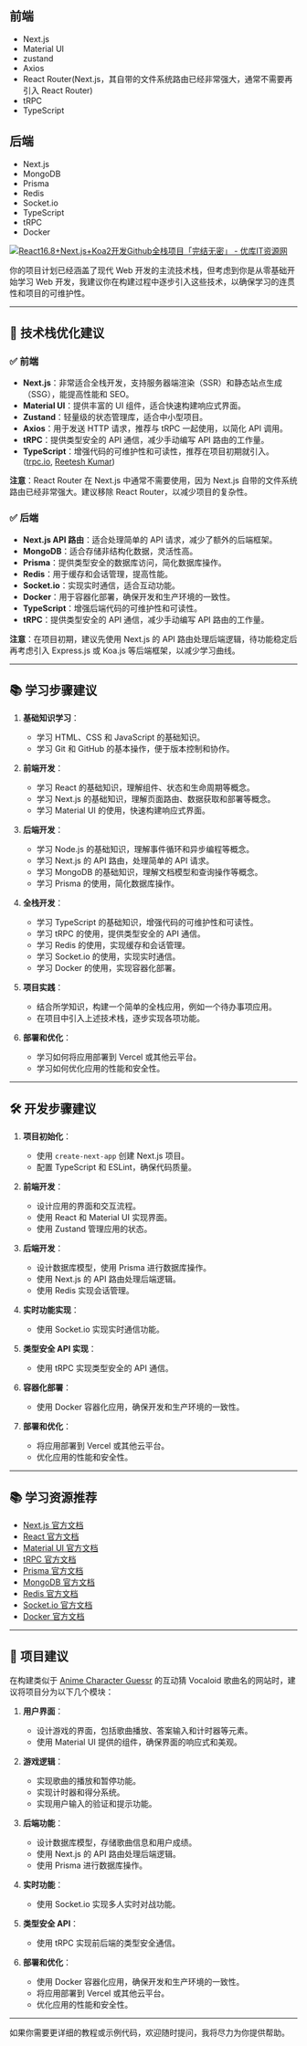 ## 前端
- Next.js
- Material UI
- zustand
- Axios
- React Router(Next.js，其自带的文件系统路由已经非常强大，通常不需要再引入 React Router)
- tRPC
- TypeScript


## 后端
- Next.js
- MongoDB
- Prisma
- Redis
- Socket.io
- TypeScript
- tRPC
- Docker



[![React16.8+Next.js+Koa2开发Github全栈项目「完结无密」 - 优库IT资源网](https://tse4.mm.bing.net/th/id/OIP.pPfeujyBWzVWKc850_LsZAHaEV?cb=iwc1\&pid=Api)](https://www.ukoou.com/resource/984/react16-8-next-js-koa2-kai-fa-github-quan-zhan-xiang-mu-wan-jie-wu-mi)

你的项目计划已经涵盖了现代 Web 开发的主流技术栈，但考虑到你是从零基础开始学习 Web 开发，我建议你在构建过程中逐步引入这些技术，以确保学习的连贯性和项目的可维护性。

---

## 🧰 技术栈优化建议

### ✅ 前端

* **Next.js**：非常适合全栈开发，支持服务器端渲染（SSR）和静态站点生成（SSG），能提高性能和 SEO。
* **Material UI**：提供丰富的 UI 组件，适合快速构建响应式界面。
* **Zustand**：轻量级的状态管理库，适合中小型项目。
* **Axios**：用于发送 HTTP 请求，推荐与 tRPC 一起使用，以简化 API 调用。
* **tRPC**：提供类型安全的 API 通信，减少手动编写 API 路由的工作量。
* **TypeScript**：增强代码的可维护性和可读性，推荐在项目初期就引入。([trpc.io][1], [Reetesh Kumar][2])

**注意**：React Router 在 Next.js 中通常不需要使用，因为 Next.js 自带的文件系统路由已经非常强大。建议移除 React Router，以减少项目的复杂性。

### ✅ 后端

* **Next.js API 路由**：适合处理简单的 API 请求，减少了额外的后端框架。
* **MongoDB**：适合存储非结构化数据，灵活性高。
* **Prisma**：提供类型安全的数据库访问，简化数据库操作。
* **Redis**：用于缓存和会话管理，提高性能。
* **Socket.io**：实现实时通信，适合互动功能。
* **Docker**：用于容器化部署，确保开发和生产环境的一致性。
* **TypeScript**：增强后端代码的可维护性和可读性。
* **tRPC**：提供类型安全的 API 通信，减少手动编写 API 路由的工作量。

**注意**：在项目初期，建议先使用 Next.js 的 API 路由处理后端逻辑，待功能稳定后再考虑引入 Express.js 或 Koa.js 等后端框架，以减少学习曲线。

---

## 📚 学习步骤建议

1. **基础知识学习**：

   * 学习 HTML、CSS 和 JavaScript 的基础知识。
   * 学习 Git 和 GitHub 的基本操作，便于版本控制和协作。

2. **前端开发**：

   * 学习 React 的基础知识，理解组件、状态和生命周期等概念。
   * 学习 Next.js 的基础知识，理解页面路由、数据获取和部署等概念。
   * 学习 Material UI 的使用，快速构建响应式界面。

3. **后端开发**：

   * 学习 Node.js 的基础知识，理解事件循环和异步编程等概念。
   * 学习 Next.js 的 API 路由，处理简单的 API 请求。
   * 学习 MongoDB 的基础知识，理解文档模型和查询操作等概念。
   * 学习 Prisma 的使用，简化数据库操作。

4. **全栈开发**：

   * 学习 TypeScript 的基础知识，增强代码的可维护性和可读性。
   * 学习 tRPC 的使用，提供类型安全的 API 通信。
   * 学习 Redis 的使用，实现缓存和会话管理。
   * 学习 Socket.io 的使用，实现实时通信。
   * 学习 Docker 的使用，实现容器化部署。

5. **项目实践**：

   * 结合所学知识，构建一个简单的全栈应用，例如一个待办事项应用。
   * 在项目中引入上述技术栈，逐步实现各项功能。

6. **部署和优化**：

   * 学习如何将应用部署到 Vercel 或其他云平台。
   * 学习如何优化应用的性能和安全性。

---

## 🛠️ 开发步骤建议

1. **项目初始化**：

   * 使用 `create-next-app` 创建 Next.js 项目。
   * 配置 TypeScript 和 ESLint，确保代码质量。

2. **前端开发**：

   * 设计应用的界面和交互流程。
   * 使用 React 和 Material UI 实现界面。
   * 使用 Zustand 管理应用的状态。

3. **后端开发**：

   * 设计数据库模型，使用 Prisma 进行数据库操作。
   * 使用 Next.js 的 API 路由处理后端逻辑。
   * 使用 Redis 实现会话管理。

4. **实时功能实现**：

   * 使用 Socket.io 实现实时通信功能。

5. **类型安全 API 实现**：

   * 使用 tRPC 实现类型安全的 API 通信。

6. **容器化部署**：

   * 使用 Docker 容器化应用，确保开发和生产环境的一致性。

7. **部署和优化**：

   * 将应用部署到 Vercel 或其他云平台。
   * 优化应用的性能和安全性。

---

## 📚 学习资源推荐

* [Next.js 官方文档](https://nextjs.org/docs)
* [React 官方文档](https://reactjs.org/docs/getting-started.html)
* [Material UI 官方文档](https://mui.com/)
* [tRPC 官方文档](https://trpc.io/docs)
* [Prisma 官方文档](https://www.prisma.io/docs)
* [MongoDB 官方文档](https://www.mongodb.com/docs/)
* [Redis 官方文档](https://redis.io/docs/)
* [Socket.io 官方文档](https://socket.io/docs/)
* [Docker 官方文档](https://docs.docker.com/)

---

## 🎯 项目建议

在构建类似于 [Anime Character Guessr](https://anime-character-guessr.netlify.app/) 的互动猜 Vocaloid 歌曲名的网站时，建议将项目分为以下几个模块：

1. **用户界面**：

   * 设计游戏的界面，包括歌曲播放、答案输入和计时器等元素。
   * 使用 Material UI 提供的组件，确保界面的响应式和美观。

2. **游戏逻辑**：

   * 实现歌曲的播放和暂停功能。
   * 实现计时器和得分系统。
   * 实现用户输入的验证和提示功能。

3. **后端功能**：

   * 设计数据库模型，存储歌曲信息和用户成绩。
   * 使用 Next.js 的 API 路由处理后端逻辑。
   * 使用 Prisma 进行数据库操作。

4. **实时功能**：

   * 使用 Socket.io 实现多人实时对战功能。

5. **类型安全 API**：

   * 使用 tRPC 实现前后端的类型安全通信。

6. **部署和优化**：

   * 使用 Docker 容器化应用，确保开发和生产环境的一致性。
   * 将应用部署到 Vercel 或其他云平台。
   * 优化应用的性能和安全性。

---

如果你需要更详细的教程或示例代码，欢迎随时提问，我将尽力为你提供帮助。

[1]: https://trpc.io/docs/client/nextjs?utm_source=chatgpt.com "Next.js Integration - tRPC"
[2]: https://reetesh.in/blog/trpc-with-next.js-14-and-mongodb-setup?utm_source=chatgpt.com "tRPC with Next.Js 14 and MongoDB setup - Reetesh Kumar"
